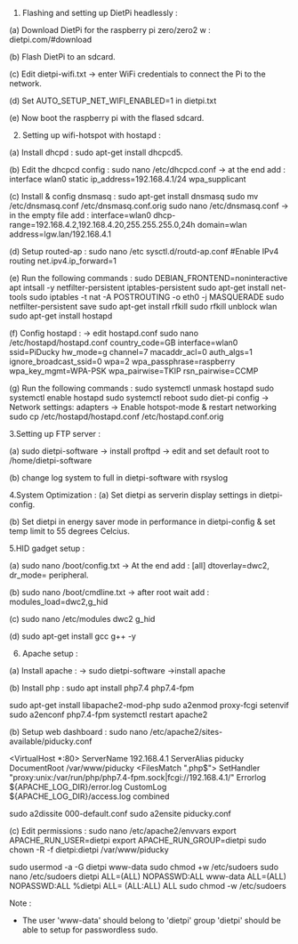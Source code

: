 1. Flashing and setting up DietPi headlessly :

(a) Download DietPi for the raspberry pi zero/zero2 w : dietpi.com/#download

(b) Flash DietPi to an sdcard.

(c) Edit dietpi-wifi.txt -> enter WiFi credentials to connect the Pi to the network.

(d) Set AUTO_SETUP_NET_WIFI_ENABLED=1 in dietpi.txt

(e) Now boot the raspberry pi with the flased sdcard.


2. Setting up wifi-hotspot with hostapd :

(a) Install dhcpd :
sudo apt-get install dhcpcd5.

(b) Edit the dhcpcd config :
sudo nano /etc/dhcpcd.conf
-> at the end add :
interface wlan0
  static ip_address=192.168.4.1/24
  wpa_supplicant

(c) Install & config dnsmasq :
sudo apt-get install dnsmasq
sudo mv /etc/dnsmasq.conf /etc/dnsmasq.conf.orig
sudo nano /etc/dnsmasq.conf
-> in the empty file add :
  interface=wlan0
    dhcp-range=192.168.4.2,192.168.4.20,255.255.255.0,24h
    domain=wlan
    address=lgw.lan/192.168.4.1

(d) Setup routed-ap :
sudo nano /etc sysctl.d/routd-ap.conf
   #Enable IPv4 routing
   net.ipv4.ip_forward=1

(e) Run the following commands :
sudo DEBIAN_FRONTEND=noninteractive apt intsall -y netfilter-persistent iptables-persistent
sudo apt-get install net-tools
sudo iptables -t nat -A POSTROUTING -o eth0 -j MASQUERADE
sudo netfilter-persistent save
sudo apt-get install rfkill
sudo rfkill unblock wlan
sudo apt-get install hostapd

(f) Config hostapd :
-> edit hostapd.conf
sudo nano /etc/hostapd/hostapd.conf
country_code=GB
interface=wlan0
ssid=PiDucky
hw_mode=g
channel=7
macaddr_acl=0
auth_algs=1
ignore_broadcast_ssid=0
wpa=2
wpa_passphrase=raspberry
wpa_key_mgmt=WPA-PSK
wpa_pairwise=TKIP
rsn_pairwise=CCMP

(g) Run the following commands :
sudo systemctl unmask hostapd
sudo systemctl enable hostapd
sudo systemctl reboot
sudo diet-pi config
-> Network settings: adapters
-> Enable hotspot-mode & restart networking
sudo cp /etc/hostapd/hostapd.conf /etc/hostapd.conf.orig


3.Setting up FTP server :

(a) sudo dietpi-software
-> install proftpd
-> edit and set default root to /home/dietpi-software

(b) change log system to full in dietpi-software with rsyslog


4.System Optimization :
(a) Set dietpi as serverin display settings in dietpi-config.

(b) Set dietpi in energy saver mode in performance in dietpi-config & set temp limit to 55 degrees Celcius.


5.HID gadget setup :

(a) sudo nano /boot/config.txt
-> At the end add :
[all]
dtoverlay=dwc2, dr_mode= peripheral.

(b) sudo nano /boot/cmdline.txt
-> after root wait add :
modules_load=dwc2,g_hid

(c) sudo nano /etc/modules
dwc2
g_hid

(d) sudo apt-get install gcc g++ -y

6. Apache setup :

(a) Install apache : -> sudo dietpi-software
->install apache

(b) Install php :
sudo apt install php7.4 php7.4-fpm

sudo apt-get install libapache2-mod-php
sudo a2enmod proxy-fcgi setenvif
sudo a2enconf php7.4-fpm
systemctl restart apache2

(b) Setup web dashboard :
sudo nano /etc/apache2/sites-available/piducky.conf

<VirtualHost *:80>
  ServerName 192.168.4.1
  ServerAlias piducky
  DocumentRoot /var/www/piducky
  <FilesMatch ".php$">
  SetHandler "proxy:unix:/var/run/php/php7.4-fpm.sock|fcgi://192.168.4.1/"
  </FilesMatch>
  Errorlog ${APACHE_LOG_DIR}/error.log
  CustomLog ${APACHE_LOG_DIR}/access.log combined
</VirtualHost>

sudo a2dissite 000-default.conf
sudo a2ensite piducky.conf

(c) Edit permissions :
sudo nano /etc/apache2/envvars
export APACHE_RUN_USER=dietpi
export APACHE_RUN_GROUP=dietpi
sudo chown -R -f dietpi:dietpi /var/www/piducky

sudo usermod -a -G dietpi www-data
sudo chmod +w /etc/sudoers
sudo nano /etc/sudoers
dietpi ALL=(ALL) NOPASSWD:ALL
www-data ALL=(ALL) NOPASSWD:ALL
%dietpi ALL= (ALL:ALL) ALL
sudo chmod -w /etc/sudoers

Note :
* The user 'www-data' should belong to 'dietpi' group
'dietpi' should be able to setup for passwordless sudo.
